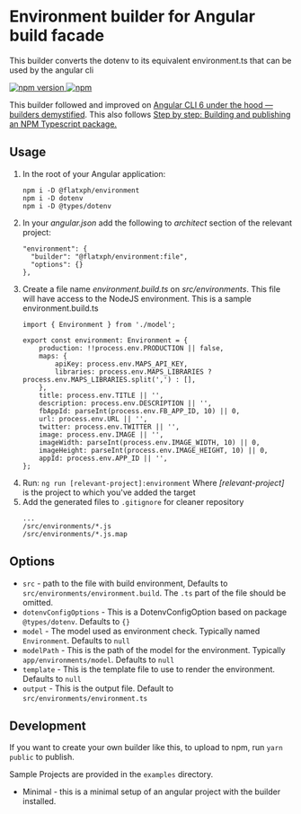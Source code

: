 # Environment builder for Angular build facade
This builder converts the dotenv to its equivalent environment.ts that can be used by the angular cli

[![npm version](https://img.shields.io/npm/v/@flatxph/environment.svg) ![npm](https://img.shields.io/npm/dm/@flatxph/environment.svg)](https://www.npmjs.com/package/@flatxph/environment)  

This builder followed and improved on [Angular CLI 6 under the hood — builders demystified](https://medium.com/@meltedspark/angular-cli-6-under-the-hood-builders-demystified-f0690ebcf01).
This also follows [Step by step: Building and publishing an NPM Typescript package.](https://itnext.io/step-by-step-building-and-publishing-an-npm-typescript-package-44fe7164964c)
## Usage

  1. In the root of your Angular application:
        ```
        npm i -D @flatxph/environment
        npm i -D dotenv
        npm i -D @types/dotenv
        ```
  2. In your _angular.json_ add the following to _architect_ section of the relevant project:
        ```
        "environment": {
          "builder": "@flatxph/environment:file",
          "options": {}
        },
        ```
  3. Create a file name _environment.build.ts_ on _src/environments_. This file will have access to the NodeJS environment.
        This is a sample environment.build.ts
        ```
        import { Environment } from './model';

        export const environment: Environment = {
            production: !!process.env.PRODUCTION || false,
            maps: {
                apiKey: process.env.MAPS_API_KEY,
                libraries: process.env.MAPS_LIBRARIES ? process.env.MAPS_LIBRARIES.split(',') : [],
            },
            title: process.env.TITLE || '',
            description: process.env.DESCRIPTION || '',
            fbAppId: parseInt(process.env.FB_APP_ID, 10) || 0,
            url: process.env.URL || '',
            twitter: process.env.TWITTER || '',
            image: process.env.IMAGE || '',
            imageWidth: parseInt(process.env.IMAGE_WIDTH, 10) || 0,
            imageHeight: parseInt(process.env.IMAGE_HEIGHT, 10) || 0,
            appId: process.env.APP_ID || '',
        };
        ```
  4. Run: `ng run [relevant-project]:environment`
     Where _[relevant-project]_ is the project to which you've added the target
  5. Add the generated files to `.gitignore` for cleaner repository
        ```
        ...
        /src/environments/*.js
        /src/environments/*.js.map
        ```

## Options

 - `src` - path to the file with build environment, Defaults to `src/environments/environment.build`. The `.ts` part of the file should be omitted.
 - `dotenvConfigOptions` - This is a DotenvConfigOption based on package `@types/dotenv`. Defaults to `{}`
 - `model` - The model used as environment check. Typically named `Environment`. Defaults to `null`
 - `modelPath` - This is the path of the model for the environment. Typically `app/environments/model`. Defaults to `null`
 - `template` - This is the template file to use to render the environment. Defaults to `null`
 - `output` - This is the output file. Default to `src/environments/environment.ts`

## Development

If you want to create your own builder like this, to upload to npm, run `yarn public` to publish.

Sample Projects are provided in the `examples` directory.
* Minimal - this is a minimal setup of an angular project with the builder installed.
